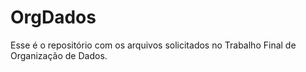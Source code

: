 # OrgDados

Esse é o repositório com os arquivos solicitados no Trabalho Final de Organização de Dados.
